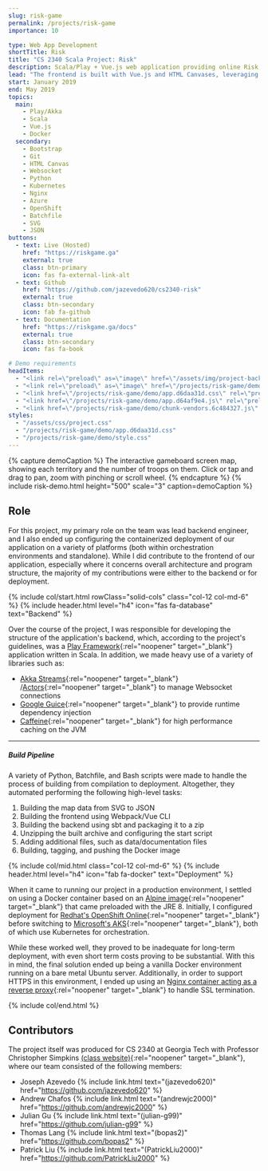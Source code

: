 ```yaml
---
slug: risk-game
permalink: /projects/risk-game
importance: 10

type: Web App Development
shortTitle: Risk
title: "CS 2340 Scala Project: Risk"
description: Scala/Play + Vue.js web application providing online Risk, produced for CS 2340 with Professor Simpkins
lead: "The frontend is built with Vue.js and HTML Canvases, leveraging the Javascript canvas library <a href=\"https://konvajs.org/\" target=\"_blank\" rel=\"noopener\">Konva</a>, while the backend is built with Play Framework and Akka in Scala. The two sides communicate over a Websocket connection, and the backend features a <a href=\"https://riskgame.ga/docs#map-ingestion\" target=\"_blank\" rel=\"noopener\">custom SVG map ingestion pipeline</a> written in Python."
start: January 2019
end: May 2019
topics:
  main:
    - Play/Akka
    - Scala
    - Vue.js
    - Docker
  secondary:
    - Bootstrap
    - Git
    - HTML Canvas
    - Websocket
    - Python
    - Kubernetes
    - Nginx
    - Azure
    - OpenShift
    - Batchfile
    - SVG
    - JSON
buttons:
  - text: Live (Hosted)
    href: "https://riskgame.ga"
    external: true
    class: btn-primary
    icon: fas fa-external-link-alt
  - text: Github
    href: "https://github.com/jazevedo620/cs2340-risk"
    external: true
    class: btn-secondary
    icon: fab fa-github
  - text: Documentation
    href: "https://riskgame.ga/docs"
    external: true
    class: btn-secondary
    icon: fas fa-book

# Demo requirements
headItems:
  - "<link rel=\"preload\" as=\"image\" href=\"/assets/img/project-background.svg\">"
  - "<link rel=\"preload\" as=\"image\" href=\"/projects/risk-game/demo/castle.png\">"
  - "<link href=\"/projects/risk-game/demo/app.d6daa31d.css\" rel=\"preload\" as=\"style\">"
  - "<link href=\"/projects/risk-game/demo/app.d64af9e4.js\" rel=\"preload\" as=\"script\">"
  - "<link href=\"/projects/risk-game/demo/chunk-vendors.6c484327.js\" rel=\"preload\" as=\"script\">"
styles:
  - "/assets/css/project.css"
  - "/projects/risk-game/demo/app.d6daa31d.css"
  - "/projects/risk-game/demo/style.css"
---
```


{% capture demoCaption %}
The interactive gameboard screen map, showing each territory and the number of troops on them. Click or
tap and drag to pan, zoom with pinching or scroll wheel.
{% endcapture %}
{% include risk-demo.html height="500" scale="3" caption=demoCaption %}

## Role

For this project, my primary role on the team was lead backend engineer, and I also ended up
configuring the containerized deployment of our application on a variety of platforms (both
within orchestration environments and standalone). While I did contribute to the frontend of
our application, especially where it concerns overall architecture and program structure, the
majority of my contributions were either to the backend or for deployment.

{% include col/start.html rowClass="solid-cols" class="col-12 col-md-6" %}
{% include header.html level="h4" icon="fas fa-database" text="Backend" %}

Over the course of the project, I was responsible for developing the structure of the application's
backend, which, according to the project's guidelines, was a
[Play Framework](https://www.playframework.com/){:rel="noopener" target="_blank"} application written
in Scala. In addition, we made heavy use of a variety of libraries such as:

- [Akka Streams](https://doc.akka.io/docs/akka/current/stream/index.html){:rel="noopener" target="_blank"}
  /[Actors](https://doc.akka.io/docs/akka/current/index-actors.html){:rel="noopener" target="_blank"}
to manage Websocket connections
- [Google Guice](https://github.com/google/guice){:rel="noopener" target="_blank"} to
provide runtime dependency injection
- [Caffeine](https://github.com/ben-manes/caffeine){:rel="noopener" target="_blank"} for high
performance caching on the JVM

---

##### Build Pipeline

A variety of Python, Batchfile, and Bash scripts were made to handle the process of building from
compilation to deployment. Altogether, they automated performing the following high-level tasks:

1. Building the map data from SVG to JSON
2. Building the frontend using Webpack/Vue CLI
3. Building the backend using sbt and packaging it to a zip
4. Unzipping the built archive and configuring the start script
5. Adding additional files, such as data/documentation files
6. Building, tagging, and pushing the Docker image

{% include col/mid.html class="col-12 col-md-6" %}
{% include header.html level="h4" icon="fab fa-docker" text="Deployment" %}

When it came to running our project in a production environment, I settled on using a Docker
container based on an [Alpine image](https://hub.docker.com/_/openjdk){:rel="noopener" target="_blank"}
that came preloaded with the JRE 8. Initially, I configured deployment for
[Redhat's OpenShift Online](https://www.openshift.com/products/online/){:rel="noopener" target="_blank"}
before switching to [Microsoft's AKS](https://docs.microsoft.com/en-us/azure/aks/){:rel="noopener" target="_blank"},
both of which use Kubernetes for orchestration.

While these worked well, they proved to be inadequate for long-term deployment, with even
short term costs proving to be substantial. With this in mind, the final solution ended
up being a vanilla Docker environment running on a bare metal Ubuntu server. Additionally,
in order to support HTTPS in this environment, I ended up using an [Nginx container acting as
a reverse proxy](https://github.com/jwilder/nginx-proxy){:rel="noopener" target="_blank"}
to handle SSL termination.

{% include col/end.html %}

## Contributors

The project itself was produced for CS 2340 at Georgia Tech with Professor Christopher
Simpkins [(class website)](https://cs2340.gitlab.io/){:rel="noopener" target="_blank"},
where our team consisted of the following members:

- Joseph Azevedo {% include link.html text="(jazevedo620)" href="https://github.com/jazevedo620" %}
- Andrew Chafos {% include link.html text="(andrewjc2000)" href="https://github.com/andrewjc2000" %}
- Julian Gu {% include link.html text="(julian-g99)" href="https://github.com/julian-g99" %}
- Thomas Lang {% include link.html text="(bopas2)" href="https://github.com/bopas2" %}
- Patrick Liu {% include link.html text="(PatrickLiu2000)" href="https://github.com/PatrickLiu2000" %}
